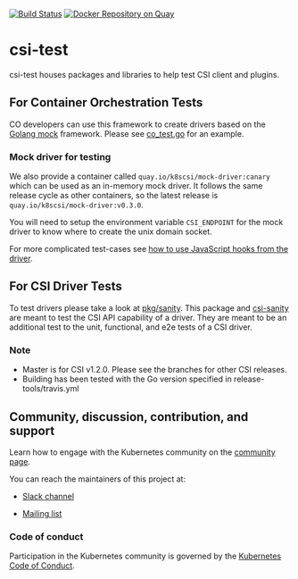 [![Build Status](https://travis-ci.org/kubernetes-csi/csi-test.svg?branch=master)](https://travis-ci.org/kubernetes-csi/csi-test)
[![Docker Repository on Quay](https://quay.io/repository/k8scsi/mock-driver/status "Docker Repository on
Quay")](https://quay.io/repository/k8scsi/mock-driver)

# csi-test

csi-test houses packages and libraries to help test CSI client and plugins.

## For Container Orchestration Tests

CO developers can use this framework to create drivers based on the
[Golang mock](https://github.com/golang/mock) framework. Please see
[co_test.go](test/co_test.go) for an example.

### Mock driver for testing

We also provide a container called `quay.io/k8scsi/mock-driver:canary` which can be used as an in-memory mock driver.
It follows the same release cycle as other containers, so the latest release is `quay.io/k8scsi/mock-driver:v0.3.0`.

You will need to setup the environment variable `CSI_ENDPOINT` for the mock driver to know where to create the unix
domain socket.

For more complicated test-cases see [how to use JavaScript hooks from the driver](hooks-howto.md).

## For CSI Driver Tests

To test drivers please take a look at [pkg/sanity](https://github.com/kubernetes-csi/csi-test/tree/master/pkg/sanity).
This package and [csi-sanity](https://github.com/kubernetes-csi/csi-test/tree/master/cmd/csi-sanity) are meant to test
the CSI API capability of a driver. They are meant to be an additional test to the unit, functional, and e2e tests of a
CSI driver.

### Note

* Master is for CSI v1.2.0. Please see the branches for other CSI releases.
* Building has been tested with the Go version specified in release-tools/travis.yml

## Community, discussion, contribution, and support

Learn how to engage with the Kubernetes community on the [community page](http://kubernetes.io/community/).

You can reach the maintainers of this project at:

* [Slack channel](https://kubernetes.slack.com/messages/sig-storage)

* [Mailing list](https://groups.google.com/forum/#!forum/kubernetes-sig-storage)

### Code of conduct

Participation in the Kubernetes community is governed by the [Kubernetes Code of Conduct](code-of-conduct.md).
